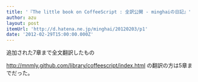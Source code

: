 ```yaml
---
title: '『The little book on CoffeeScript : 全訳公開 - minghaiの日記』'
author: azu
layout: post
itemUrl: 'http://d.hatena.ne.jp/minghai/20120203/p1'
date: '2012-02-29T15:00:00.000Z'
---
```

追加された7章まで全文翻訳したもの

http://mnmly.github.com/library/coffeescript/index.html の翻訳の方は5章までだった。
